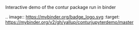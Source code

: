 Interactive demo of the contur package run in binder

.. image:: https://mybinder.org/badge_logo.svg
 :target: https://mybinder.org/v2/gh/yallup/conturjupyterdemo/master
 